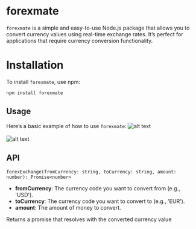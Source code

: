 ﻿# forexmate

`forexmate` is a simple and easy-to-use Node.js package that allows you to convert currency values using real-time exchange rates. It’s perfect for applications that require currency conversion functionality.


# Installation

To install `forexmate`, use npm:

`npm install forexmate`

## Usage

Here’s a basic example of how to use `forexmate`:
![alt text](<Screenshot 2024-08-30 at 11.09.11 PM.png>)
<br>
<br>
![alt text](<Screenshot 2024-08-30 at 11.09.19 PM.png>)


## API

 `forexExchange(fromCurrency: string, toCurrency: string, amount: number): Promise<number>`

-   **fromCurrency**: The currency code you want to convert from (e.g., 'USD').
-   **toCurrency**: The currency code you want to convert to (e.g., 'EUR').
-   **amount**: The amount of money to convert.

Returns a promise that resolves with the converted currency value
